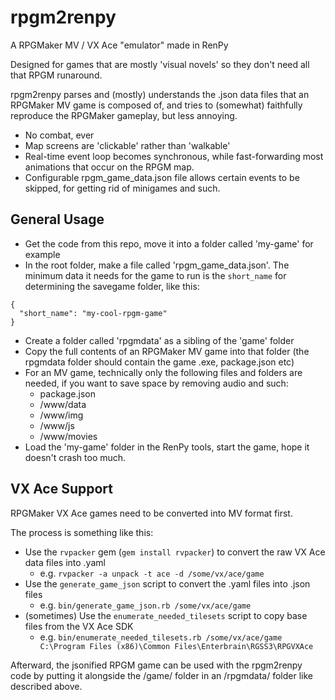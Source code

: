 # rpgm2renpy

A RPGMaker MV / VX Ace "emulator" made in RenPy

Designed for games that are mostly 'visual novels' so they don't need all that RPGM runaround.

rpgm2renpy parses and (mostly) understands the .json data files that an RPGMaker MV game is composed of,
and tries to (somewhat) faithfully reproduce the RPGMaker gameplay, but less annoying.

* No combat, ever
* Map screens are 'clickable' rather than 'walkable'
* Real-time event loop becomes synchronous, while fast-forwarding most animations that occur on the RPGM map.
* Configurable rpgm_game_data.json file allows certain events to be skipped, for getting rid of minigames and such.

## General Usage

* Get the code from this repo, move it into a folder called 'my-game' for example
* In the root folder, make a file called 'rpgm_game_data.json'. The minimum data it needs for the game to run is the `short_name` for determining the savegame folder, like this:

```
{
  "short_name": "my-cool-rpgm-game"
}
```

* Create a folder called 'rpgmdata' as a sibling of the 'game' folder
* Copy the full contents of an RPGMaker MV game into that folder (the rpgmdata folder should contain the game .exe, package.json etc)
* For an MV game, technically only the following files and folders are needed, if you want to save space by removing audio and such:
  * package.json
  * /www/data
  * /www/img
  * /www/js
  * /www/movies
* Load the 'my-game' folder in the RenPy tools, start the game, hope it doesn't crash too much.

## VX Ace Support

RPGMaker VX Ace games need to be converted into MV format first.

The process is something like this:

* Use the `rvpacker` gem (`gem install rvpacker`) to convert the raw VX Ace data files into .yaml
  * e.g. `rvpacker -a unpack -t ace -d /some/vx/ace/game`
* Use the `generate_game_json` script to convert the .yaml files into .json files
  * e.g. `bin/generate_game_json.rb /some/vx/ace/game`
* (sometimes) Use the `enumerate_needed_tilesets` script to copy base files from the VX Ace SDK
  * e.g. `bin/enumerate_needed_tilesets.rb /some/vx/ace/game C:\Program Files (x86)\Common Files\Enterbrain\RGSS3\RPGVXAce`

Afterward, the jsonified RPGM game can be used with the rpgm2renpy code by putting it alongside the /game/ folder in an /rpgmdata/ folder like described above.
